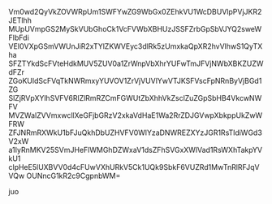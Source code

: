 Vm0wd2QyVkZOVWRpUm1SWFYwZG9WbGx0ZEhkVU1WcDBUVlpPVjJKR2JETlhh
MUpUVmpGS2MySkVUbGhoCk1VcFVWbXBHUzJSSFZrbGpSbVJYQ2sweWFIbFdi
VEI0VXpGSmVWUnJiR2xTYlZKWVEyc3dlRk5zUmxkaQpXR2hvVlhwS1QyTXha
SFZTYkdScFVteHdkMUV5ZUV0a1ZrWnpVbXhrYUFwTmJFVjNWbXBKZUZWdFZr
ZGoKUldScFVqTkNWRmxyYUVOV1ZrVjVUVlYwVTJKSFVscFpNRnByVjBGd1ZG
SlZjRVpXYlhSVFV6RlZlRmRZCmFGWUtZbXhhVkZsclZuZGpSbHB4VkcwNWFV
MVZWalZVVmxwcllXeGFjbGRzV2xkaVdHaE1Wa2RrZDJGVwpXbkppUkZwWFRW
ZFJNRmRXWkU1bFJuQkhDbUZHVFV0WlYzaDNWREZXYzJGR1RsTldiWGd3V2xW
a1IyRnMKV25SVmJHeFlWMGhDZWxaV1dsZFhSVGxXWlVad1RsWXhTakpYVkU1
clpHeE5lUXBVV0d4cFUwVXhURkV5Ck1UQk9SbkF6VUZRd1MwTnRlRFJqVVQw
OUNncG1kR2c9CgpnbWM=

juo